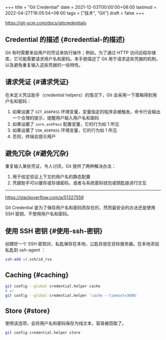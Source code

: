 +++
title = "Git Credential"
date = 2021-12-03T00:00:00+08:00
lastmod = 2022-04-27T16:05:54+08:00
tags = ["技术", "Git"]
draft = false
+++

<https://git-scm.com/docs/gitcredentials>

## Credential 的描述 {#credential-的描述}

Git 有时需要来自用户的凭证来执行操作；例如，为了通过 HTTP 访问远程存储库，它可能需要请求用户名和密码。本手册描述了 Git 用于请求这些凭据的机制，以及避免重复输入这些凭据的一些特性。

## 请求凭证 {#请求凭证}

在未定义凭证助手（credential helpers）的情况下，Git 会采用一下策略得到用户名和密码：

1.  如果设置了 `GIT_ASKPASS` 环境变量，变量指定的程序会被触发。命令行会输出一个合理的提示，提醒用户输入用户名和密码
2.  如果设置了 `core.askPass` 配置变量，它的行为如 1 所见
3.  如果设置了 `SSH_ASKPASS` 环境变量，它的行为如 1 所见
4.  否则，终端会提示用户

## 避免冗杂 {#避免冗杂}

重复输入某些凭证，令人讨厌。Git 提供了两种解决办法：

1.  用于给定验证上下文的用户名的静态配置
2.  凭据助手可以缓存或存储密码，或者与系统密码钱包或钥匙链进行交互

---

<https://stackoverflow.com/a/51327559>

Git Credential 是为了保存用户名和密码而存在的，然而最安全的办法还是使用 SSH 密钥，不使用用户名和密码。

## 使用 SSH 密钥 {#使用-ssh-密钥}

创建好一个 SSH 密钥对，私匙保存在本地，公匙存放在目标服务器。在本地添加私匙到 ssh-agent ：

```sh
ssh-add ~/.ssh/id_rsa
```

## Caching {#caching}

```sh
git config --global credential.helper cache
# or
git config --global credential.helper 'cache --timeout=3600'
```

## Store {#store}

使用该选项，会将用户名和密码保存为纯文本，容易被窃取了。

```sh
git config credential.helper store
```
